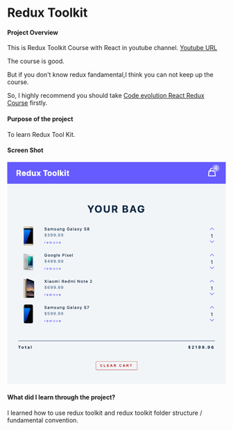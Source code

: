 # Redux Toolkit

#### Project Overview

This is Redux Toolkit Course with React in youtube channel.
[Youtube URL](https://www.youtube.com/watch?v=bbkBuqC1rU4)

The course is good.

But if you don't know redux fandamental,I think you can not keep up the course.

So, I highly recommend you should take [Code evolution React Redux Course](https://www.youtube.com/watch?v=9boMnm5X9ak&list=PLC3y8-rFHvwheJHvseC3I0HuYI2f46oAK) firstly.

#### Purpose of the project

To learn Redux Tool Kit.

#### Screen Shot

<img src="./image/desktop.png"/>

#### What did I learn through the project?

I learned how to use redux toolkit and redux toolkit folder structure / fundamental convention.
